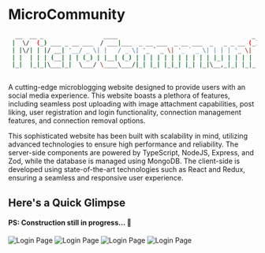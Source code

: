# MicroCommunity

```bash
  __  __ _                 ____                                      _ _
 |  \/  (_) ___ _ __ ___  / ___|___  _ __ ___  _ __ ___  _   _ _ __ (_) |_ _   _
 | |\/| | |/ __| '__/ _ \| |   / _ \| '_ ` _ \| '_ ` _ \| | | | '_ \| | __| | | |
 | |  | | | (__| | | (_) | |__| (_) | | | | | | | | | | | |_| | | | | | |_| |_| |
 |_|  |_|_|\___|_|  \___/ \____\___/|_| |_| |_|_| |_| |_|\__,_|_| |_|_|\__|\__, |
                                                                           |___/
```

A cutting-edge microblogging website designed to provide users with an social media experience. This website boasts a plethora of features, including seamless post uploading with image attachment capabilities, post liking, user registration and login functionality, connection management features, and connection removal options.

This sophisticated website has been built with scalability in mind, utilizing advanced technologies to ensure high performance and reliability. The server-side components are powered by TypeScript, NodeJS, Express, and Zod, while the database is managed using MongoDB. The client-side is developed using state-of-the-art technologies such as React and Redux, ensuring a seamless and responsive user experience.

## Here's a Quick Glimpse

#### PS: Construction still in progress... 🚧

![Login Page](https://bharath-web-bucket.s3.ap-south-1.amazonaws.com/Login.png)
![Login Page](https://bharath-web-bucket.s3.ap-south-1.amazonaws.com/Register.png)
![Login Page](https://bharath-web-bucket.s3.ap-south-1.amazonaws.com/Dark-Mode.png)
![Login Page](https://bharath-web-bucket.s3.ap-south-1.amazonaws.com/Light-Mode.png)
